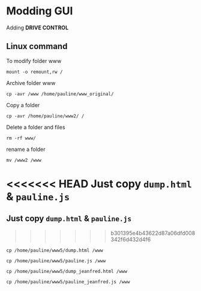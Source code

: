 # Modding GUI

Adding **DRIVE CONTROL**  

## Linux command

To modify folder www  
```
mount -o remount,rw /
```

Archive folder www  
```
cp -avr /www /home/pauline/www_original/
```

Copy a folder  
```
cp -avr /home/pauline/www2/ /
```

Delete a folder and files  
```
rm -rf www/
```

rename a folder  
```
mv /www2 /www
```
<<<<<<< HEAD
Just copy `dump.html` & `pauline.js`  
=======
## Just copy `dump.html` & `pauline.js`  
>>>>>>> b301395e4b43622d87a06dfd008342f6d432d4f6
```
cp /home/pauline/www5/dump.html /www
```
```
cp /home/pauline/www5/pauline.js /www
```

```
cp /home/pauline/www5/dump_jeanfred.html /www
```
```
cp /home/pauline/www5/pauline_jeanfred.js /www
```
